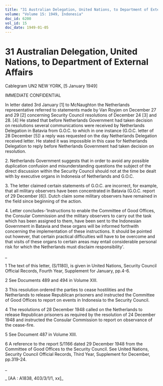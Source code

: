```yaml
---
title: "31 Australian Delegation, United Nations, to Department of External Affairs"
volume: "Volume 15: 1949, Indonesia"
doc_id: 6200
vol_id: 15
doc_date: 1949-01-05
---
```


# 31 Australian Delegation, United Nations, to Department of External Affairs

Cablegram UN2 NEW YORK, [5 January 1949]

IMMEDIATE CONFIDENTIAL

In letter dated 3rd January [1] to McNaughton the Netherlands representative referred to statements made by Van Royjen on December 27 and 29 [2] concerning Security Council resolutions of December 24 [3] and 28. [4] He stated that before Netherlands Government had taken decision on resolutions several communications were received by Netherlands Delegation in Batavia from G.O.C. to which in one instance (G.O.C. letter of 28 December [5]) a reply was requested on the day Netherlands Delegation received letter. He stated it was impossible in this case for Netherlands Delegation to reply before Netherlands Government had taken decision on resolution.

2\. Netherlands Government suggests that in order to avoid any possible duplication confusion and misunderstanding questions the subject of the direct discussion within the Security Council should not at the time be dealt with by executive organs in Indonesia of Netherlands and G.O.C.

3\. The letter claimed certain statements of G.O.C. are incorrect, for example, that all military observers have been concentrated in Batavia (G.O.C. report of 29 December [6]). Dutch claim some military observers have remained in the field since beginning of the action.

4\. Letter concludes-'Instructions to enable the Committee of Good Offices, the Consular Commission and the military observers to carry out the task which has been assigned to them, have been sent to the Indonesian Government in Batavia and these organs will be informed forthwith concerning the implementation of these instructions. It should be pointed out however, that certain practical difficulties will have to be overcome and that visits of these organs to certain areas may entail considerable personal risk for which the Netherlands must disclaim responsibility'.

_

1 The text of this letter, (S/1180), is given in United Nations, Security Council Official Records, Fourth Year, Supplement for January, pp.4-6.

2 See Documents 489 and 494 in Volume XIII.

3 This resolution ordered the parties to cease hostilities and the Netherlands to release Republican prisoners and instructed the Committee of Good Offices to report on events in Indonesia to the Security Council.

4 The resolutions of 28 December 1948 called on the Netherlands to release Republican prisoners as required by the resolution of 24 December 1948 and instructed the Consular Commission to report on observance of the cease-fire.

5 See Document 487 in Volume XIII.

6 A reference to the report S/1166 dated 29 December 1948 from the Committee of Good Offices to the Security Council. See United Nations, Security Council Official Records, Third Year, Supplement for December, pp.319-24.

_

_ [AA : A1838, 403/3/1/1, xx]_
